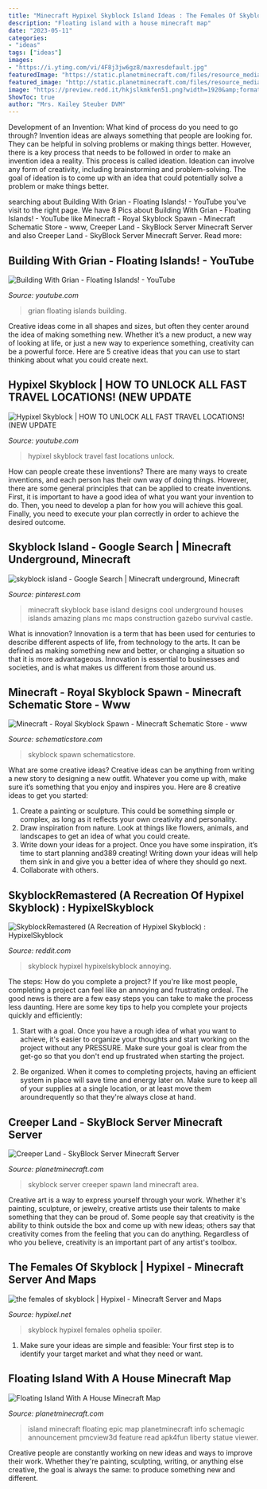 ```yaml
---
title: "Minecraft Hypixel Skyblock Island Ideas : The Females Of Skyblock"
description: "Floating island with a house minecraft map"
date: "2023-05-11"
categories:
- "ideas"
tags: ["ideas"]
images:
- "https://i.ytimg.com/vi/4F8j3jw6gz8/maxresdefault.jpg"
featuredImage: "https://static.planetminecraft.com/files/resource_media/screenshot/1205/2012-02-02_132617_1352215.jpg"
featured_image: "http://static.planetminecraft.com/files/resource_media/screenshot/1309/2013-02-27_122003_4935317_lrg.jpg"
image: "https://preview.redd.it/hkjslkmkfen51.png?width=1920&amp;format=png&amp;auto=webp&amp;s=b112bf85917074cae7b2dc909df634fa76ca398b"
ShowToc: true
author: "Mrs. Kailey Steuber DVM"
---
```



Development of an Invention: What kind of process do you need to go through?
Invention ideas are always something that people are looking for. They can be helpful in solving problems or making things better. However, there is a key process that needs to be followed in order to make an invention idea a reality. This process is called ideation. Ideation can involve any form of creativity, including brainstorming and problem-solving. The goal of ideation is to come up with an idea that could potentially solve a problem or make things better.

	

		
searching about Building With Grian - Floating Islands! - YouTube you've visit to the right page. We have 8 Pics about Building With Grian - Floating Islands! - YouTube like Minecraft - Royal Skyblock Spawn - Minecraft Schematic Store - www, Creeper Land - SkyBlock Server Minecraft Server and also Creeper Land - SkyBlock Server Minecraft Server. Read more:
		
    
## Building With Grian - Floating Islands! - YouTube

<img loading=lazy src="https://i.ytimg.com/vi/4F8j3jw6gz8/maxresdefault.jpg" onerror="this.onerror=null;this.src='https://tse4.mm.bing.net/th?id=OIP.LMmPNLvwJEMB6ZDHdWSk4QHaEK&amp;pid=15.1';" alt="Building With Grian - Floating Islands! - YouTube">

_Source: youtube.com_

>grian floating islands building. 

	

Creative ideas come in all shapes and sizes, but often they center around the idea of making something new. Whether it’s a new product, a new way of looking at life, or just a new way to experience something, creativity can be a powerful force. Here are 5 creative ideas that you can use to start thinking about what you could create next.

    
## Hypixel Skyblock | HOW TO UNLOCK ALL FAST TRAVEL LOCATIONS! (NEW UPDATE

<img loading=lazy src="https://i.ytimg.com/vi/pOdtZXVheF0/maxresdefault.jpg" onerror="this.onerror=null;this.src='https://tse3.mm.bing.net/th?id=OIP.CR3BONXkK3KOoOx3fm83nAHaEK&amp;pid=15.1';" alt="Hypixel Skyblock | HOW TO UNLOCK ALL FAST TRAVEL LOCATIONS! (NEW UPDATE">

_Source: youtube.com_

>hypixel skyblock travel fast locations unlock. 

	

How can people create these inventions?
There are many ways to create inventions, and each person has their own way of doing things. However, there are some general principles that can be applied to create inventions. First, it is important to have a good idea of what you want your invention to do. Then, you need to develop a plan for how you will achieve this goal. Finally, you need to execute your plan correctly in order to achieve the desired outcome.

    
## Skyblock Island - Google Search | Minecraft Underground, Minecraft

<img loading=lazy src="https://i.pinimg.com/originals/ec/e4/b6/ece4b660b57ad65ce1fde92dfadc1a77.png" onerror="this.onerror=null;this.src='https://tse2.mm.bing.net/th?id=OIP.36A0tHluoex2bdtzi6AY1gHaEo&amp;pid=15.1';" alt="skyblock island - Google Search | Minecraft underground, Minecraft">

_Source: pinterest.com_

>minecraft skyblock base island designs cool underground houses islands amazing plans mc maps construction gazebo survival castle. 

	

What is innovation?
Innovation is a term that has been used for centuries to describe different aspects of life, from technology to the arts. It can be defined as making something new and better, or changing a situation so that it is more advantageous. Innovation is essential to businesses and societies, and is what makes us different from those around us.

    
## Minecraft - Royal Skyblock Spawn - Minecraft Schematic Store - Www

<img loading=lazy src="https://www.schematicstore.com/shopdata/5834/sales/ded73fe75fc5d9d72ec0d852749eca14.png" onerror="this.onerror=null;this.src='https://tse1.mm.bing.net/th?id=OIP.bnqBDV3NyrpB8QuCndLYFgHaEK&amp;pid=15.1';" alt="Minecraft - Royal Skyblock Spawn - Minecraft Schematic Store - www">

_Source: schematicstore.com_

>skyblock spawn schematicstore. 

	

What are some creative ideas?
Creative ideas can be anything from writing a new story to designing a new outfit. Whatever you come up with, make sure it’s something that you enjoy and inspires you. Here are 8 creative ideas to get you started: 
1) Create a painting or sculpture. This could be something simple or complex, as long as it reflects your own creativity and personality. 
2) Draw inspiration from nature. Look at things like flowers, animals, and landscapes to get an idea of what you could create. 
3) Write down your ideas for a project. Once you have some inspiration, it’s time to start planning and389 creating! Writing down your ideas will help them sink in and give you a better idea of where they should go next. 
4) Collaborate with others.

    
## SkyblockRemastered (A Recreation Of Hypixel Skyblock) : HypixelSkyblock

<img loading=lazy src="https://preview.redd.it/hkjslkmkfen51.png?width=1920&amp;format=png&amp;auto=webp&amp;s=b112bf85917074cae7b2dc909df634fa76ca398b" onerror="this.onerror=null;this.src='https://tse1.mm.bing.net/th?id=OIP.yCSUqDhhaDibhCCHoornOwHaD7&amp;pid=15.1';" alt="SkyblockRemastered (A Recreation of Hypixel Skyblock) : HypixelSkyblock">

_Source: reddit.com_

>skyblock hypixel hypixelskyblock annoying. 

	

The steps: How do you complete a project?
If you're like most people, completing a project can feel like an annoying and frustrating ordeal. The good news is there are a few easy steps you can take to make the process less daunting. Here are some key tips to help you complete your projects quickly and efficiently:
1. Start with a goal. Once you have a rough idea of what you want to achieve, it's easier to organize your thoughts and start working on the project without any PRESSURE. Make sure your goal is clear from the get-go so that you don't end up frustrated when starting the project.

2. Be organized. When it comes to completing projects, having an efficient system in place will save time and energy later on. Make sure to keep all of your supplies at a single location, or at least move them aroundrequently so that they're always close at hand.

    
## Creeper Land - SkyBlock Server Minecraft Server

<img loading=lazy src="http://static.planetminecraft.com/files/resource_media/screenshot/1309/2013-02-27_122003_4935317_lrg.jpg" onerror="this.onerror=null;this.src='https://tse3.mm.bing.net/th?id=OIP.JZNV8YOwxJaVkvoi1kh2FgHaEK&amp;pid=15.1';" alt="Creeper Land - SkyBlock Server Minecraft Server">

_Source: planetminecraft.com_

>skyblock server creeper spawn land minecraft area. 

	

Creative art is a way to express yourself through your work. Whether it's painting, sculpture, or jewelry, creative artists use their talents to make something that they can be proud of. Some people say that creativity is the ability to think outside the box and come up with new ideas; others say that creativity comes from the feeling that you can do anything. Regardless of who you believe, creativity is an important part of any artist's toolbox.

    
## The Females Of Skyblock | Hypixel - Minecraft Server And Maps

<img loading=lazy src="https://hypixel.net/attachments/2020-04-07_04-10-55-png.1598172/" onerror="this.onerror=null;this.src='https://tse2.mm.bing.net/th?id=OIP.gR5ATVaF_b--cJc-8r3EbQHaD3&amp;pid=15.1';" alt="the females of skyblock | Hypixel - Minecraft Server and Maps">

_Source: hypixel.net_

>skyblock hypixel females ophelia spoiler. 

	

1. Make sure your ideas are simple and feasible: Your first step is to identify your target market and what they need or want.

    
## Floating Island With A House Minecraft Map

<img loading=lazy src="https://static.planetminecraft.com/files/resource_media/screenshot/1205/2012-02-02_132617_1352215.jpg" onerror="this.onerror=null;this.src='https://tse1.mm.bing.net/th?id=OIP.8OVpqgnfnTL64Ilz4wQclQHaET&amp;pid=15.1';" alt="Floating Island With A House Minecraft Map">

_Source: planetminecraft.com_

>island minecraft floating epic map planetminecraft info schemagic announcement pmcview3d feature read apk4fun liberty statue viewer. 

	

Creative people are constantly working on new ideas and ways to improve their work. Whether they're painting, sculpting, writing, or anything else creative, the goal is always the same: to produce something new and different.

